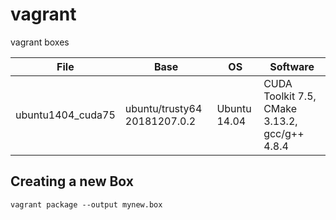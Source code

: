 # vagrant
vagrant boxes

|File | Base | OS | Software|
|-|-|-|-|
ubuntu1404_cuda75 | ubuntu/trusty64 20181207.0.2 |  Ubuntu 14.04 | CUDA Toolkit 7.5, CMake 3.13.2, gcc/g++ 4.8.4

## Creating a new Box

    vagrant package --output mynew.box